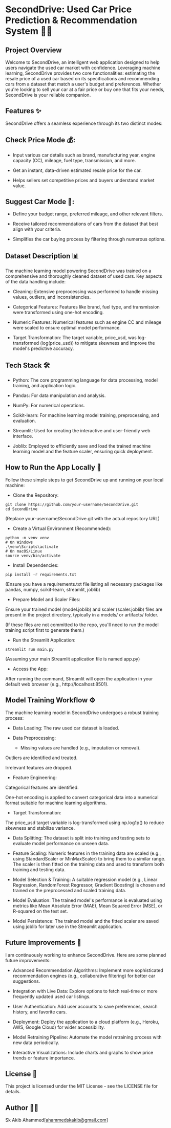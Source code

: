 # SecondDrive: Used Car Price Prediction & Recommendation System 🚗💨
## Project Overview
Welcome to SecondDrive, an intelligent web application designed to help users navigate the used car market with confidence. Leveraging machine learning, SecondDrive provides two core functionalities: estimating the resale price of a used car based on its specifications and recommending cars from a dataset that match a user's budget and preferences. Whether you're looking to sell your car at a fair price or buy one that fits your needs, SecondDrive is your reliable companion.

## Features ✨
SecondDrive offers a seamless experience through its two distinct modes:

## Check Price Mode 💰:

* Input various car details such as brand, manufacturing year, engine capacity (CC), mileage, fuel type, transmission, and more.

* Get an instant, data-driven estimated resale price for the car.

* Helps sellers set competitive prices and buyers understand market value.

## Suggest Car Mode 🎯:

* Define your budget range, preferred mileage, and other relevant filters.

* Receive tailored recommendations of cars from the dataset that best align with your criteria.

* Simplifies the car buying process by filtering through numerous options.

## Dataset Description 📊
The machine learning model powering SecondDrive was trained on a comprehensive and thoroughly cleaned dataset of used cars. Key aspects of the data handling include:

* Cleaning: Extensive preprocessing was performed to handle missing values, outliers, and inconsistencies.

* Categorical Features: Features like brand, fuel type, and transmission were transformed using one-hot encoding.

* Numeric Features: Numerical features such as engine CC and mileage were scaled to ensure optimal model performance.

* Target Transformation: The target variable, price_usd, was log-transformed (log(price_usd)) to mitigate skewness and improve the model's predictive accuracy.

## Tech Stack 🛠️
* Python: The core programming language for data processing, model training, and application logic.

* Pandas: For data manipulation and analysis.

* NumPy: For numerical operations.

* Scikit-learn: For machine learning model training, preprocessing, and evaluation.

* Streamlit: Used for creating the interactive and user-friendly web interface.

* Joblib: Employed to efficiently save and load the trained machine learning model and the feature scaler, ensuring quick deployment.

## How to Run the App Locally 🚀
Follow these simple steps to get SecondDrive up and running on your local machine:

* Clone the Repository:
```
git clone https://github.com/your-username/SecondDrive.git
cd SecondDrive
```
(Replace your-username/SecondDrive.git with the actual repository URL)

* Create a Virtual Environment (Recommended):
```
python -m venv venv
# On Windows
.\venv\Scripts\activate
# On macOS/Linux
source venv/bin/activate
```
* Install Dependencies:
```
pip install -r requirements.txt
```
(Ensure you have a requirements.txt file listing all necessary packages like pandas, numpy, scikit-learn, streamlit, joblib)

* Prepare Model and Scaler Files:

Ensure your trained model (model.joblib) and scaler (scaler.joblib) files are present in the project directory, typically in a models/ or artifacts/ folder.

(If these files are not committed to the repo, you'll need to run the model training script first to generate them.)

* Run the Streamlit Application:
```
streamlit run main.py
```
(Assuming your main Streamlit application file is named app.py)

* Access the App:

After running the command, Streamlit will open the application in your default web browser (e.g., http://localhost:8501).

## Model Training Workflow ⚙️
The machine learning model in SecondDrive undergoes a robust training process:

* Data Loading: The raw used car dataset is loaded.

* Data Preprocessing:

    * Missing values are handled (e.g., imputation or removal).

Outliers are identified and treated.

Irrelevant features are dropped.

* Feature Engineering:

Categorical features are identified.

One-hot encoding is applied to convert categorical data into a numerical format suitable for machine learning algorithms.

* Target Transformation:

The price_usd target variable is log-transformed using np.log1p() to reduce skewness and stabilize variance.

* Data Splitting: The dataset is split into training and testing sets to evaluate model performance on unseen data.

* Feature Scaling: Numeric features in the training data are scaled (e.g., using StandardScaler or MinMaxScaler) to bring them to a similar range. The scaler is then fitted on the training data and used to transform both training and testing data.

* Model Selection & Training: A suitable regression model (e.g., Linear Regression, RandomForest Regressor, Gradient Boosting) is chosen and trained on the preprocessed and scaled training data.

* Model Evaluation: The trained model's performance is evaluated using metrics like Mean Absolute Error (MAE), Mean Squared Error (MSE), or R-squared on the test set.

* Model Persistence: The trained model and the fitted scaler are saved using joblib for later use in the Streamlit application.

## Future Improvements 🌟
I am continuously working to enhance SecondDrive. Here are some planned future improvements:

* Advanced Recommendation Algorithms: Implement more sophisticated recommendation engines (e.g., collaborative filtering) for better car suggestions.

* Integration with Live Data: Explore options to fetch real-time or more frequently updated used car listings.

* User Authentication: Add user accounts to save preferences, search history, and favorite cars.

* Deployment: Deploy the application to a cloud platform (e.g., Heroku, AWS, Google Cloud) for wider accessibility.

* Model Retraining Pipeline: Automate the model retraining process with new data periodically.

* Interactive Visualizations: Include charts and graphs to show price trends or feature importance.

## License 📄
This project is licensed under the MIT License - see the LICENSE file for details.

## Author ✍🏻
Sk Akib Ahammed[ahammedskakib@gmail.com]
